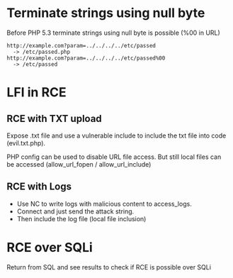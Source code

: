 # Terminate strings using null byte

Before PHP 5.3 terminate strings using null byte is possible (%00 in URL)
```
http://example.com?param=../../../../etc/passed
  -> /etc/passed.php
http://example.com?param=../../../../etc/passed%00
  -> /etc/passed
```

# LFI in RCE

## RCE with TXT upload

Expose .txt file and use a vulnerable include to include the txt file into code (evil.txt.php).

PHP config can be used to disable URL file access. But still local files can be accessed (allow_url_fopen / allow_url_include)

## RCE with Logs

* Use NC to write logs with malicious content to access_logs.
* Connect and just send the attack string.
* Then include the log file (local file inclusion)

# RCE over SQLi

Return <?php echo "test"?> from SQL and see results to check if RCE is possible over SQLi
